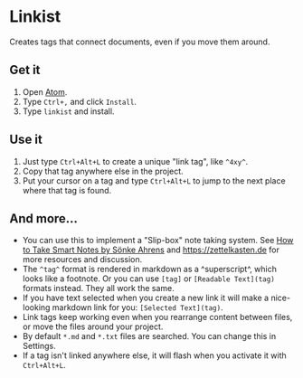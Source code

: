 # Linkist

Creates tags that connect documents, even if you move them around.

## Get it

1. Open [Atom](https://atom.io/).
2. Type `Ctrl+,` and click `Install`.
4. Type `linkist` and install.

## Use it

1. Just type `Ctrl+Alt+L` to create a unique "link tag", like `^4xy^`.
2. Copy that tag anywhere else in the project.
3. Put your cursor on a tag and type `Ctrl+Alt+L` to jump to the next place where that tag is found.

## And more...

* You can use this to implement a "Slip-box" note taking system. See [How to Take Smart Notes by Sönke Ahrens](https://amzn.to/2vi6Sm9) and https://zettelkasten.de for more resources and discussion.
* The `^tag^` format is rendered in markdown as a ^superscript^, which looks like a footnote. Or you can use `[tag]` or `[Readable Text](tag)` formats instead. They all work the same.
* If you have text selected when you create a new link it will make a nice-looking markdown link for you: `[Selected Text](tag)`.
* Link tags keep working even when you rearrange content between files, or move the files around your project.
* By default `*.md` and `*.txt` files are searched. You can change this in Settings.
* If a tag isn't linked anywhere else, it will flash when you activate it with `Ctrl+Alt+L`.
